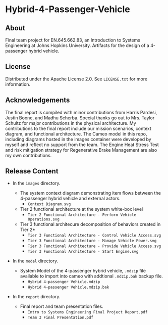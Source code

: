 # Hybrid-4-Passenger-Vehicle
## About
Final team project for EN.645.662.83, an Introduction to Systems Engineering at Johns Hopkins University. Artifacts for the design of a 4-passenger hybrid vehicle.

## License
Distributed under the Apache License 2.0. See `LICENSE.txt` for more information.

## Acknowledgements
The final report is compiled with minor contributions from Harris Pardesi, Justin Boone, and Madhu Scherba. Special thanks go out to Mrs. Taylor Schultz for major contributions in the physical architecture. My contributions to the final report include our mission scenarios, context diagram, and functional architecture. The Cameo model in this repo, including diagrams hosted in the images container were developed by myself and reflect no support from the team. The Engine Heat Stress Test and risk mitigation strategy for Regenerative Brake Management are also my own contributions.

## Release Content
  * In the `images` directory.
    * The system context diagram demonstrating item flows between the 4-passenger hybrid vehicle and external actors.
        * `Context Diagram.svg`
    * Tier 2 functional architecture at the system white-box level
        * `Tier 2 Functional Architecture - Perform Vehicle Operations.svg`
    * Tier 3 functional architecure decomposition of behaviors created in Tier 2*
        * `Tier 3 Functional Architecture - Control Vehicle Access.svg`
        * `Tier 3 Functional Architecture - Manage Vehicle Power.svg`
        * `Tier 3 Functional Architecture - Provide Vehicle Access.svg`
        * `Tier 3 Functional Architecture - Start Engine.svg`
  
  
  * In the `model` directory.
    * System Model of the 4-passenger hybrid vehicle, `.mdzip` file available to import into cameo with addtional `.mdzip.bak` backup file.
      * `Hybrid 4-passenger Vehicle.mdzip`
      * `Hybrid 4-passenger Vehicle.mdzip.bak`


  * In the `report` directory.
    * Final report and team presentation files.
      * `Intro to Systems Engineering Final Project Report.pdf`
      * `Team 3 Final Presentation.pdf`
